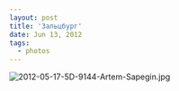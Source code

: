 ```yaml
---
layout: post
title: 'Зальцбург'
date: Jun 13, 2012
tags:
  - photos
---
```


![2012-05-17-5D-9144-Artem-Sapegin.jpg](photo://94)
